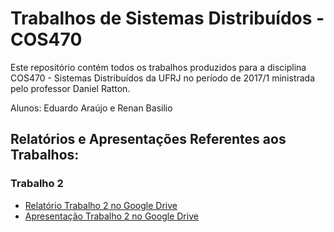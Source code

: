 # Trabalhos de Sistemas Distribuídos - COS470

Este repositório contém todos os trabalhos produzidos para a disciplina COS470 - Sistemas Distribuídos da UFRJ no período de 2017/1 ministrada pelo professor Daniel Ratton.

Alunos: 
Eduardo Araújo e Renan Basilio

## Relatórios e Apresentações Referentes aos Trabalhos:

### Trabalho 2
  * [Relatório Trabalho 2 no Google Drive](https://docs.google.com/a/poli.ufrj.br/document/d/1loGDk2Bz_ELrg2hyYu2IwomWSrhhgFBi-srWqJzDOfs)
  * [Apresentação Trabalho 2 no Google Drive](https://docs.google.com/a/poli.ufrj.br/presentation/d/1MHEfFKPjiZdbThD51miA5WuFXCjotThFdvjJrUGZpBw)
